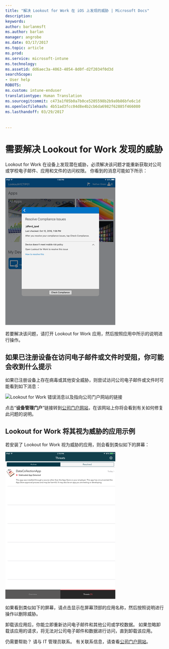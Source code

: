 ```yaml
---
title: "解决 Lookout for Work 在 iOS 上发现的威胁 | Microsoft Docs"
description: 
keywords: 
author: barlanmsft
ms.author: barlan
manager: angrobe
ms.date: 03/17/2017
ms.topic: article
ms.prod: 
ms.service: microsoft-intune
ms.technology: 
ms.assetid: dd6aec3a-4063-4054-8d0f-d2f2034f0d3d
searchScope:
- User help
ROBOTS: 
ms.custom: intune-enduser
translationtype: Human Translation
ms.sourcegitcommit: c473a1f05b0a7b0ce5205598b2b9a9b86bfe6c1d
ms.openlocfilehash: 4b51ad3fcc04d8e4b2cb6da6982f62885f466080
ms.lasthandoff: 03/29/2017


---
```


# <a name="you-need-to-resolve-a-threat-found-by-lookout-for-work"></a>需要解决 Lookout for Work 发现的威胁

Lookout for Work 在设备上发现潜在威胁，必须解决该问题才能重新获取对公司或学校电子邮件、应用和文件的访问权限。 你看到的消息可能如下所示：

![来自 Lookout for Work 的不合规消息](./media/ios-lfw-noncompliant-in-ssp.png)

若要解决该问题，请打开 Lookout for Work 应用，然后按照应用中所示的说明进行操作。

## <a name="what-you-might-see-if-your-enrolled-device-is-blocked-from-accessing-email-or-files"></a>如果已注册设备在访问电子邮件或文件时受阻，你可能会收到什么提示

如果已注册设备上存在病毒或其他安全威胁，则尝试访问公司电子邮件或文件时可能看到如下消息：

![Lookout for Work 错误消息以及指向公司门户网站的链接](./media/mtd-go-to-device-management-portal-android.png)

点击“**设备管理门户**”链接转到[公司门户网站](http://portal.manage.microsoft.com)，在该网站上你将会看到有关如何修复此问题的说明。

## <a name="example-of-an-app-that-lookout-for-work-sees-as-a-threat"></a>Lookout for Work 将其视为威胁的应用示例

若安装了 Lookout for Work 视为威胁的应用，则会看到类似如下的屏幕：

![Lookout for Work 病毒警报消息示例](./media/ios-lfw-threat-example.png)

如果看到类似如下的屏幕，请点击显示在屏幕顶部的应用名称，然后按照说明进行操作以删除威胁。

卸载该应用后，你能立即重新访问电子邮件和其他公司或学校数据。 如果忽略卸载该应用的请求，将无法对公司电子邮件和数据进行访问，直到卸载该应用。

仍需要帮助？ 请与 IT 管理员联系。 有关联系信息，请查看[公司门户网站](http://portal.manage.microsoft.com)。

